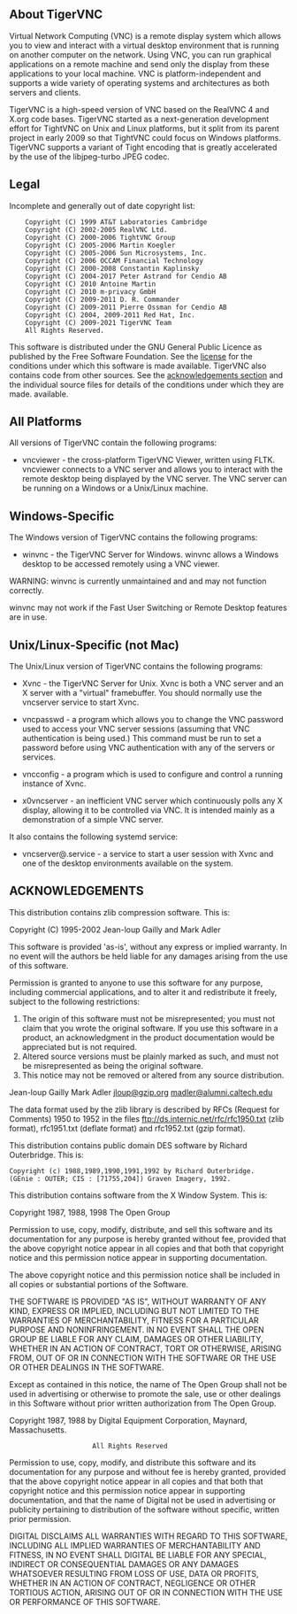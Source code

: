 ## About TigerVNC

Virtual Network Computing (VNC) is a remote display system which allows you to
view and interact with a virtual desktop environment that is running on another
computer on the network.  Using VNC, you can run graphical applications on a
remote machine and send only the display from these applications to your local
machine.  VNC is platform-independent and supports a wide variety of operating
systems and architectures as both servers and clients.

TigerVNC is a high-speed version of VNC based on the RealVNC 4 and X.org code
bases.  TigerVNC started as a next-generation development effort for TightVNC
on Unix and Linux platforms, but it split from its parent project in early 2009
so that TightVNC could focus on Windows platforms.  TigerVNC supports a variant
of Tight encoding that is greatly accelerated by the use of the libjpeg-turbo
JPEG codec.


## Legal

Incomplete and generally out of date copyright list:

        Copyright (C) 1999 AT&T Laboratories Cambridge
        Copyright (C) 2002-2005 RealVNC Ltd.
        Copyright (C) 2000-2006 TightVNC Group
        Copyright (C) 2005-2006 Martin Koegler
        Copyright (C) 2005-2006 Sun Microsystems, Inc.
        Copyright (C) 2006 OCCAM Financial Technology
        Copyright (C) 2000-2008 Constantin Kaplinsky
        Copyright (C) 2004-2017 Peter Astrand for Cendio AB
        Copyright (C) 2010 Antoine Martin
        Copyright (C) 2010 m-privacy GmbH
        Copyright (C) 2009-2011 D. R. Commander
        Copyright (C) 2009-2011 Pierre Ossman for Cendio AB
        Copyright (C) 2004, 2009-2011 Red Hat, Inc.
        Copyright (C) 2009-2021 TigerVNC Team
        All Rights Reserved.

This software is distributed under the GNU General Public Licence as published
by the Free Software Foundation.  See the [license](https://github.com/TigerVNC/tigervnc/blob/master/LICENCE.TXT) for the conditions
under which this software is made available. TigerVNC also contains code from
other sources.  See the [acknowledgements section](https://github.com/TigerVNC/tigervnc#acknowledgements) and the individual
source files for details of the conditions under which they are made.
available.


## All Platforms

All versions of TigerVNC contain the following programs:

* vncviewer - the cross-platform TigerVNC Viewer, written using FLTK.
              vncviewer connects to a VNC server and allows you to interact
              with the remote desktop being displayed by the VNC server.  The
              VNC server can be running on a Windows or a Unix/Linux machine.


## Windows-Specific

The Windows version of TigerVNC contains the following programs:

* winvnc - the TigerVNC Server for Windows.  winvnc allows a Windows desktop to
           be accessed remotely using a VNC viewer.

WARNING: winvnc is currently unmaintained and and may not function correctly.

winvnc may not work if the Fast User Switching or Remote Desktop features are
in use.


## Unix/Linux-Specific (not Mac)

The Unix/Linux version of TigerVNC contains the following programs:

* Xvnc - the TigerVNC Server for Unix.  Xvnc is both a VNC server and an X
         server with a "virtual" framebuffer.  You should normally use the
         vncserver service to start Xvnc.

* vncpasswd - a program which allows you to change the VNC password used to
              access your VNC server sessions (assuming that VNC authentication
              is being used.) This command must be run to set a password before
              using VNC authentication with any of the servers or services.

* vncconfig - a program which is used to configure and control a running
              instance of Xvnc.

* x0vncserver - an inefficient VNC server which continuously polls any X
                display, allowing it to be controlled via VNC.  It is intended
                mainly as a demonstration of a simple VNC server.

It also contains the following systemd service:

* vncserver@.service - a service to start a user session with Xvnc and one of
                       the desktop environments available on the system.

## ACKNOWLEDGEMENTS

This distribution contains zlib compression software.  This is:

  Copyright (C) 1995-2002 Jean-loup Gailly and Mark Adler

  This software is provided 'as-is', without any express or implied
  warranty.  In no event will the authors be held liable for any damages
  arising from the use of this software.

  Permission is granted to anyone to use this software for any purpose,
  including commercial applications, and to alter it and redistribute it
  freely, subject to the following restrictions:

  1. The origin of this software must not be misrepresented; you must not
     claim that you wrote the original software. If you use this software
     in a product, an acknowledgment in the product documentation would be
     appreciated but is not required.
  2. Altered source versions must be plainly marked as such, and must not be
     misrepresented as being the original software.
  3. This notice may not be removed or altered from any source distribution.

  Jean-loup Gailly        Mark Adler
  jloup@gzip.org          madler@alumni.caltech.edu

  The data format used by the zlib library is described by RFCs (Request for
  Comments) 1950 to 1952 in the files ftp://ds.internic.net/rfc/rfc1950.txt
  (zlib format), rfc1951.txt (deflate format) and rfc1952.txt (gzip format).


This distribution contains public domain DES software by Richard Outerbridge.
This is:

    Copyright (c) 1988,1989,1990,1991,1992 by Richard Outerbridge.
    (GEnie : OUTER; CIS : [71755,204]) Graven Imagery, 1992.


This distribution contains software from the X Window System.  This is:

 Copyright 1987, 1988, 1998  The Open Group
 
 Permission to use, copy, modify, distribute, and sell this software and its
 documentation for any purpose is hereby granted without fee, provided that
 the above copyright notice appear in all copies and that both that
 copyright notice and this permission notice appear in supporting
 documentation.
 
 The above copyright notice and this permission notice shall be included in
 all copies or substantial portions of the Software.
 
 THE SOFTWARE IS PROVIDED "AS IS", WITHOUT WARRANTY OF ANY KIND, EXPRESS OR
 IMPLIED, INCLUDING BUT NOT LIMITED TO THE WARRANTIES OF MERCHANTABILITY,
 FITNESS FOR A PARTICULAR PURPOSE AND NONINFRINGEMENT.  IN NO EVENT SHALL THE
 OPEN GROUP BE LIABLE FOR ANY CLAIM, DAMAGES OR OTHER LIABILITY, WHETHER IN
 AN ACTION OF CONTRACT, TORT OR OTHERWISE, ARISING FROM, OUT OF OR IN
 CONNECTION WITH THE SOFTWARE OR THE USE OR OTHER DEALINGS IN THE SOFTWARE.
 
 Except as contained in this notice, the name of The Open Group shall not be
 used in advertising or otherwise to promote the sale, use or other dealings
 in this Software without prior written authorization from The Open Group.
 
 
 Copyright 1987, 1988 by Digital Equipment Corporation, Maynard, Massachusetts.
 
                         All Rights Reserved
 
 Permission to use, copy, modify, and distribute this software and its 
 documentation for any purpose and without fee is hereby granted, 
 provided that the above copyright notice appear in all copies and that
 both that copyright notice and this permission notice appear in 
 supporting documentation, and that the name of Digital not be
 used in advertising or publicity pertaining to distribution of the
 software without specific, written prior permission.  
 
 DIGITAL DISCLAIMS ALL WARRANTIES WITH REGARD TO THIS SOFTWARE, INCLUDING
 ALL IMPLIED WARRANTIES OF MERCHANTABILITY AND FITNESS, IN NO EVENT SHALL
 DIGITAL BE LIABLE FOR ANY SPECIAL, INDIRECT OR CONSEQUENTIAL DAMAGES OR
 ANY DAMAGES WHATSOEVER RESULTING FROM LOSS OF USE, DATA OR PROFITS,
 WHETHER IN AN ACTION OF CONTRACT, NEGLIGENCE OR OTHER TORTIOUS ACTION,
 ARISING OUT OF OR IN CONNECTION WITH THE USE OR PERFORMANCE OF THIS
 SOFTWARE.
